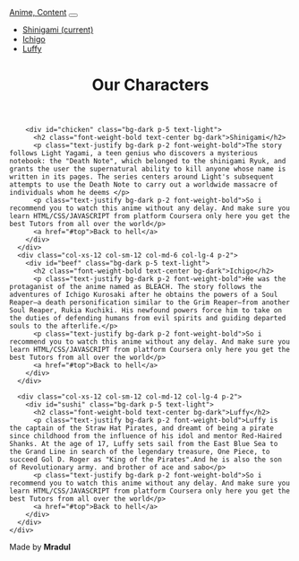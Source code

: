 
<!DOCTYPE html>
<html lang="en">

<head>
  <meta charset="UTF-8">
  <meta name="viewport" content="width=device-width, initial-scale=1.0">
  <meta http-equiv="X-UA-Compatible" content="ie=edge">
  <title>Module 3 Coding Assignment</title>
  <!--css-->
  <link rel="stylesheet" href="https://maxcdn.bootstrapcdn.com/bootstrap/4.0.0/css/bootstrap.min.css" integrity="sha384-Gn5384xqQ1aoWXA+058RXPxPg6fy4IWvTNh0E263XmFcJlSAwiGgFAW/dAiS6JXm"
    crossorigin="anonymous">
  <!--style-->
  <link rel="stylesheet" href="css/style.css">

</head>

<body>
    <!--navbar-->
  <nav id="top" class="navbar navbar-expand-md navbar-dark bg-warning">
      <a class="navbar-brand font-weight-bold" href="#">Anime, Content</a>
      <button class="navbar-toggler" type="button" data-toggle="collapse" data-target="#navbarNav" aria-controls="navbarNav" aria-expanded="false"
        aria-label="Toggle navigation">
        <span class="navbar-toggler-icon"></span>
      </button>
      <div class="collapse navbar-collapse" id="navbarNav">
        <ul class="navbar-nav mr-auto">
          <li class="nav-item active">
            <a class="nav-link text-capitalize d-md-none d-xl-none  text-center" href="#shinigami">Shinigami
              <span class="sr-only">(current)</span>
            </a>
          </li>
          <li class="nav-item">
            <a class="nav-link  text-capitalize d-md-none d-xl-none text-center" href="#ichigo">Ichigo</a>
          </li>
          <li class="nav-item">
            <a class="nav-link  text-capitalize d-md-none d-xl-none text-center" href="#luffy">Luffy</a>
          </li>
        </ul>
      </div>
    </nav>
    <!--end navbar-->
  <header>
    <h1 class="text-capitalize text-center p-4 font-weight-bold">Our Characters</h1>
  </header>
  <!--text container section-->
  <section class="container-fluid">
    <div class="row">
      <div class="col-xs-12 col-sm-12 col-md-6 col-lg-4 p-2">
      
        <div id="chicken" class="bg-dark p-5 text-light">
          <h2 class="font-weight-bold text-center bg-dark">Shinigami</h2>
          <p class="text-justify bg-dark p-2 font-weight-bold">The story follows Light Yagami, a teen genius who discovers a mysterious notebook: the "Death Note", which belonged to the shinigami Ryuk, and grants the user the supernatural ability to kill anyone whose name is written in its pages. The series centers around Light's subsequent attempts to use the Death Note to carry out a worldwide massacre of individuals whom he deems </p>
          <p class="text-justify bg-dark p-2 font-weight-bold">So i  recommend you to watch this anime without any delay. And make sure you learn HTML/CSS/JAVASCRIPT from platform Coursera only here you get the best Tutors from all over the world</p>
          <a href="#top">Back to hell</a>
        </div>
      </div>
      <div class="col-xs-12 col-sm-12 col-md-6 col-lg-4 p-2">
        <div id="beef" class="bg-dark p-5 text-light">
          <h2 class="font-weight-bold text-center bg-dark">Ichigo</h2>
          <p class="text-justify bg-dark p-2 font-weight-bold">He was the protaganist of the anime named as BLEACH. The story follows the adventures of Ichigo Kurosaki after he obtains the powers of a Soul Reaper—a death personification similar to the Grim Reaper—from another Soul Reaper, Rukia Kuchiki. His newfound powers force him to take on the duties of defending humans from evil spirits and guiding departed souls to the afterlife.</p>
          <p class="text-justify bg-dark p-2 font-weight-bold">So i recommend you to watch this anime without any delay. And make sure you learn HTML/CSS/JAVASCRIPT from platform Coursera only here you get the best Tutors from all over the world</p>
          <a href="#top">Back to hell</a>
        </div>
      </div>
 
      <div class="col-xs-12 col-sm-12 col-md-12 col-lg-4 p-2">
        <div id="sushi" class="bg-dark p-5 text-light">
          <h2 class="font-weight-bold text-center bg-dark">Luffy</h2>
          <p class="text-justify bg-dark p-2 font-weight-bold">Luffy is the captain of the Straw Hat Pirates, and dreamt of being a pirate since childhood from the influence of his idol and mentor Red-Haired Shanks. At the age of 17, Luffy sets sail from the East Blue Sea to the Grand Line in search of the legendary treasure, One Piece, to succeed Gol D. Roger as "King of the Pirates".And he is also the son of Revolutionary army. and brother of ace and sabo</p>
          <p class="text-justify bg-dark p-2 font-weight-bold">So i recommend you to watch this anime without any delay. And make sure you learn HTML/CSS/JAVASCRIPT from platform Coursera only here you get the best Tutors from all over the world</p>
          <a href="#top">Back to hell</a>
        </div>
      </div>
    </div>
  </section>

  <footer>
    <div class="container text-center">
      <span class="text-muted ">Made by <b>Mradul</b></span>
    </div>
  </footer>
  <!--bootstrap js-->
  <script src="https://code.jquery.com/jquery-3.2.1.slim.min.js" integrity="sha384-KJ3o2DKtIkvYIK3UENzmM7KCkRr/rE9/Qpg6aAZGJwFDMVNA/GpGFF93hXpG5KkN"
    crossorigin="anonymous"></script>
  <script src="https://cdnjs.cloudflare.com/ajax/libs/popper.js/1.12.9/umd/popper.min.js" integrity="sha384-ApNbgh9B+Y1QKtv3Rn7W3mgPxhU9K/ScQsAP7hUibX39j7fakFPskvXusvfa0b4Q"
    crossorigin="anonymous"></script>
  <script src="https://maxcdn.bootstrapcdn.com/bootstrap/4.0.0/js/bootstrap.min.js" integrity="sha384-JZR6Spejh4U02d8jOt6vLEHfe/JQGiRRSQQxSfFWpi1MquVdAyjUar5+76PVCmYl"
    crossorigin="anonymous"></script>
</body>

</html>
